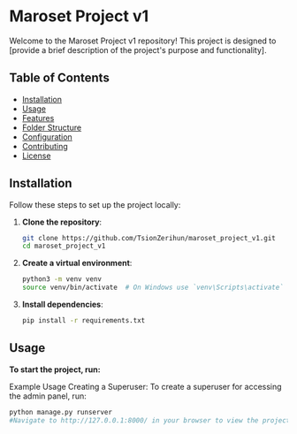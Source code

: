 # Maroset Project v1

Welcome to the Maroset Project v1 repository! This project is designed to [provide a brief description of the project's purpose and functionality].

## Table of Contents
- [Installation](#installation)
- [Usage](#usage)
- [Features](#features)
- [Folder Structure](#folder-structure)
- [Configuration](#configuration)
- [Contributing](#contributing)
- [License](#license)

## Installation

Follow these steps to set up the project locally:

1. **Clone the repository**:
   ```bash
   git clone https://github.com/TsionZerihun/maroset_project_v1.git
   cd maroset_project_v1
2. **Create a virtual environment**:
   ```bash
   python3 -m venv venv
   source venv/bin/activate  # On Windows use `venv\Scripts\activate`
3. **Install dependencies**:
   ```bash
   pip install -r requirements.txt

## Usage
**To start the project, run:**

 Example Usage
Creating a Superuser:
 To create a superuser for accessing the admin panel, run:
 ```bash
 python manage.py runserver
 #Navigate to http://127.0.0.1:8000/ in your browser to view the project.

